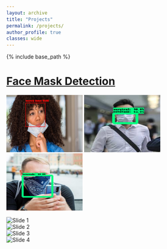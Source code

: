 ```yaml
---
layout: archive
title: "Projects"
permalink: /projects/
author_profile: true
classes: wide
---
```

{% include base_path %}

# [Face Mask Detection](projects/face-mask.md)

<p float="left">
  <img src="/images/research/face-mask/correct-mask-1.jpg" height="150" width="200" />
  <img src="/images/research/face-mask/mask-type-1.png" height="150" width="200" /> 
  <img src="/images/research/face-mask/mask-type-3.png" height="150" width="200" />
</p>

<!-- Items -->
<div class="carousel-inner" markdown="0">
    <div class="item active">
        <img src="/images/research/correct-mask-1.jpg" alt="Slide 1" />
    </div>
    <div class="item">
        <img src="/images/research/mask-type-1.png" alt="Slide 2" />
    </div>
    <div class="item">
        <img src="/images/research/mask-type-2.png" alt="Slide 3" />
    </div>
    <div class="item">
        <img src="/images/research/mask-type-3.png" alt="Slide 4" />
    </div>
</div>

